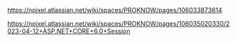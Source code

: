 https://npixel.atlassian.net/wiki/spaces/PROKNOW/pages/106033873814

https://npixel.atlassian.net/wiki/spaces/PROKNOW/pages/106035020330/2023-04-12+ASP.NET+CORE+6.0+Session
